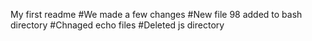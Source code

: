 My first readme
#We made a few changes
#New file 98 added to bash directory
#Chnaged echo files
#Deleted js directory

